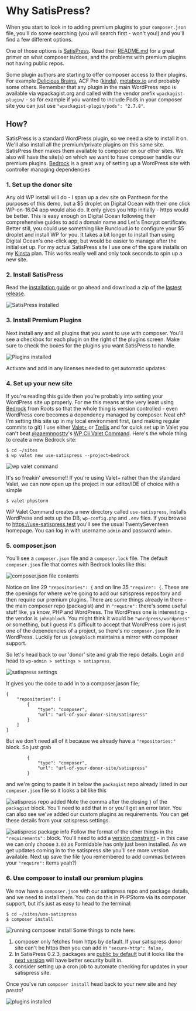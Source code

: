 # Why SatisPress?
When you start to look in to adding premium plugins to your `composer.json` file, you'll do some searching (you will search first - won't you!) and you'll find a few different options.

One of those options is [SatisPress](https://github.com/blazersix/satispress). Read their [README.md](https://github.com/blazersix/satispress/blob/master/README.md) for a great primer on what composer is/does, and the problems with premium plugins not having public repos.

Some plugin authors are starting to offer composer access to their plugins. For example [Delicious Brains](https://deliciousbrains.com/composer-premium-wordpress-plugins/), ACF Pro ([kinda](https://discourse.roots.io/t/acf-pro-as-a-composer-dependency-without-committing-your-license-key-unencrypted/6690)), [metabox.io](https://docs.metabox.io/extensions/composer/) and probably some others. Remember that any plugin in the main WordPress repo is available via wpackagist.org and called with the vendor prefix `wpackagist-plugin/` - so for example if you wanted to include Pods in your composer site you can just use `"wpackagist-plugin/pods": "2.7.8"`.

## How?
SatisPress is a standard WordPress plugin, so we need a site to install it on. We'll also install all the premium/private plugins on this same site. SatisPress then makes them available to composer on our other sites.
We also will have the site(s) on which we want to have composer handle our premium plugins. [Bedrock](https://roots.io/bedrock/) is a great way of setting up a WordPress site with controller managing dependencies

### 1. Set up the donor site
Any old WP install will do - I span up a dev site on Pantheon for the purposes of this demo, but a $5 droplet on Digital Ocean with their one click WP-on-16.04 app would also do. It only gives you http initially - https would be better. This is easy enough on Digital Ocean following their comprehensive guides to add a domain name and Let's Encrypt certificate.
Better still, you could use something like Runcloud.io to configure your $5 droplet and install WP for you. It takes a bit longer to install than using Digital Ocean's one-click app, but would be easier to manage after the initial set up.
For my actual SatisPress site I use one of the spare installs on my [Kinsta](https://kinsta.com/plans/) plan. This works really well and only took seconds to spin up a new site.

### 2. Install SatisPress
Read the [installation guide](https://github.com/blazersix/satispress/blob/develop/docs/installation.md) or go ahead and download a zip of the [lastest release](https://github.com/blazersix/satispress/releases/latest).

![SatisPress installed](sp4d-img-19.jpg)

### 3. Install Premium Plugins
Next install any and all plugins that you want to use with composer. You'll see a checkbox for each plugin on the right of the plugins screen. Make sure to check the boxes for the plugins you want SatisPress to handle.

![Plugins installed](sp4d-img-20.jpg)

Activate and add in any licenses needed to get automatic updates.

### 4. Set up your new site
If you're reading this guide then you're probably into setting your WordPress site up properly. For me this means at the very least using [Bedrock](https://roots.io/bedrock/) from Roots so that the whole thing is version controlled - even WordPress core becomes a dependency managed by composer. Neat eh?
I'm setting this site up in my local environment first, (and making regular commits to git)
I use either [Valet+](https://github.com/weprovide/valet-plus) or [Trellis](https://roots.io/trellis) and for quick set up in Valet you can't beat [@aaemnnosttv](https://github.com/aaemnnosttv)'s [WP Cli Valet Command](https://github.com/aaemnnosttv/wp-cli-valet-command).
Here's the whole thing to create a new Bedrock site:
```
$ cd ~/sites
$ wp valet new use-satispress --project=bedrock
```

![wp valet command](sp4d-img-32.jpg)

It's so freakin' awesome!! If you're using Valet+ rather than the standard Valet, we can now open up the project in our editor/IDE of choice with a simple
```
$ valet phpstorm
```
WP Valet Command creates a new directory called `use-satispress`, installs WordPress and sets up the DB, `wp-config.php` and `.env` files. If you browse to https://use-satispress.test you'll see the usual TwentySeventeen homepage. You can log in with username `admin` and password `admin`.

### 5. composer.json
You'll see a `composer.json` file and a `composer.lock` file. The default `composer.json` file that comes with Bedrock looks like this:

![composer.json file contents](sp4d-img-29.jpg)

Notice on line 29 `"repositories": {` and on line 35 `"require": {`. These are the openings for where we're going to add our satispress repository and then require our premium plugins. There are some things already in there - the main composer repo (packagist) and in `"require":` there's some useful stuff like, ya know, PHP and WordPress.
The WordPress one is interesting - the vendor is `johnpbloch`. You might think it would be `"wordpress/wordpress"` or something, but I guess it's difficult to accept that WordPress core is just one of the dependencies of a project, so there's no `composer.json` file in WordPress. Luckily for us `johnpbloch` maintains a mirror with composer support.

So let's head back to our 'donor' site and grab the repo details. Login and head to `wp-admin > settings > satispress`.

![satispress settings](sp4d-img-13.jpg)

It gives you the code to add in to a composer.jason file;
```
{
    "repositories": [
        {
            "type": "composer",
            "url": "url-of-your-donor-site/satispress"
        }
    ]
}
```

But we don't need all of it because we already have a `"repositories:"` block. So just grab
```
        {
            "type": "composer",
            "url": "url-of-your-donor-site/satispress"
        }
```
and we're going to paste it in below the `packagist` repo already listed in our `composer.json` file so it looks a bit like this

![satispress repo added](sp4d-img-06.jpg)
Note the comma after the closing `}` of the `packagist` block. You'll need to add that in or you'll get an error later.
You can also see we've added our custom plugins as requirements. You can get these details from your satispress settings.

![satispress package info](sp4d-img-27.jpg)
Follow the format of the other things in the `"requirements":` block. You'll need to add a [version constraint](https://getcomposer.org/doc/articles/versions.md) - in this case we can only choose `3.03` as Formidable has only just been installed. As we get updates coming in to the satispress site you'll see more version available.
Next up save the file (you remembered to add commas between your `"require":` items yeah?)

### 6. Use composer to install our premium plugins
We now have a `composer.json` with our satispress repo and package details, and we need to install them. You can do this in PHPStorm via its composer support, but it's just as easy to head to the terminal:
```
$ cd ~/sites/use-satispress
$ composer install
```

![running composer install](sp4d-img-04.jpg)
Some things to note here:
1. composer only fetches from https by default. If your satispress donor site can't be https then you can add in `"secure-http": false,`
1. In SatisPress 0.2.3, packages are [public by default](https://github.com/blazersix/satispress/tree/master#security) but it looks like the [next version](https://github.com/blazersix/satispress/blob/develop/docs/security.md) will have better security built in.
1. consider setting up a cron job to automate checking for updates in your satispress site.

Once you've run `composer install` head back to your new site and _hey presto!_

![plugins installed](sp4d-img-30.jpg)